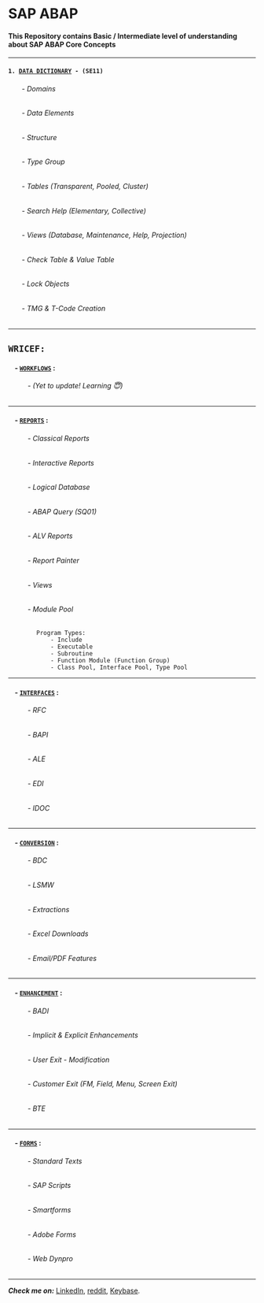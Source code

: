 # SAP ABAP

#### This Repository contains Basic / Intermediate level of understanding about SAP ABAP Core Concepts

---

#### `1. `[`DATA DICTIONARY`](https://github.com/Shanmuga-raj/SAP-ABAP/blob/master/1.%20Basics%20of%20SAP/02.%20Data%20Dictionary.txt)` - (SE11)`
###### &nbsp;&nbsp;&nbsp;&nbsp;&nbsp;&nbsp; - Domains
###### &nbsp;&nbsp;&nbsp;&nbsp;&nbsp;&nbsp; - Data Elements
###### &nbsp;&nbsp;&nbsp;&nbsp;&nbsp;&nbsp; - Structure
###### &nbsp;&nbsp;&nbsp;&nbsp;&nbsp;&nbsp; - Type Group
###### &nbsp;&nbsp;&nbsp;&nbsp;&nbsp;&nbsp; - Tables (Transparent, Pooled, Cluster)
###### &nbsp;&nbsp;&nbsp;&nbsp;&nbsp;&nbsp; - Search Help (Elementary, Collective)
###### &nbsp;&nbsp;&nbsp;&nbsp;&nbsp;&nbsp; - Views (Database, Maintenance, Help, Projection)
###### &nbsp;&nbsp;&nbsp;&nbsp;&nbsp;&nbsp; - Check Table & Value Table
###### &nbsp;&nbsp;&nbsp;&nbsp;&nbsp;&nbsp; - Lock Objects
###### &nbsp;&nbsp;&nbsp;&nbsp;&nbsp;&nbsp; - TMG & T-Code Creation

---

## `WRICEF:`
    
#### &nbsp;&nbsp;&nbsp; - [`WORKFLOWS`](https://github.com/Shanmuga-raj/SAP-ABAP/blob/master/WRICEF/WorkFlow.txt) :
###### &nbsp;&nbsp;&nbsp;&nbsp;&nbsp;&nbsp;&nbsp;&nbsp;&nbsp; - (Yet to update! Learning 😇)

---

#### &nbsp;&nbsp;&nbsp; - [`REPORTS`](https://github.com/Shanmuga-raj/SAP-ABAP/blob/master/WRICEF/Reports.txt) :
###### &nbsp;&nbsp;&nbsp;&nbsp;&nbsp;&nbsp;&nbsp;&nbsp;&nbsp; - Classical Reports
###### &nbsp;&nbsp;&nbsp;&nbsp;&nbsp;&nbsp;&nbsp;&nbsp;&nbsp; - Interactive Reports 
###### &nbsp;&nbsp;&nbsp;&nbsp;&nbsp;&nbsp;&nbsp;&nbsp;&nbsp; - Logical Database
###### &nbsp;&nbsp;&nbsp;&nbsp;&nbsp;&nbsp;&nbsp;&nbsp;&nbsp; - ABAP Query (SQ01)
###### &nbsp;&nbsp;&nbsp;&nbsp;&nbsp;&nbsp;&nbsp;&nbsp;&nbsp; - ALV Reports
###### &nbsp;&nbsp;&nbsp;&nbsp;&nbsp;&nbsp;&nbsp;&nbsp;&nbsp; - Report Painter
###### &nbsp;&nbsp;&nbsp;&nbsp;&nbsp;&nbsp;&nbsp;&nbsp;&nbsp; - Views
###### &nbsp;&nbsp;&nbsp;&nbsp;&nbsp;&nbsp;&nbsp;&nbsp;&nbsp; - Module Pool

```
        Program Types:
            - Include
            - Executable
            - Subroutine
            - Function Module (Function Group)
            - Class Pool, Interface Pool, Type Pool
```

---

#### &nbsp;&nbsp;&nbsp; - [`INTERFACES`](https://github.com/Shanmuga-raj/SAP-ABAP/blob/master/WRICEF/Interfaces.txt) :
###### &nbsp;&nbsp;&nbsp;&nbsp;&nbsp;&nbsp;&nbsp;&nbsp;&nbsp; - RFC
###### &nbsp;&nbsp;&nbsp;&nbsp;&nbsp;&nbsp;&nbsp;&nbsp;&nbsp; - BAPI
###### &nbsp;&nbsp;&nbsp;&nbsp;&nbsp;&nbsp;&nbsp;&nbsp;&nbsp; - ALE
###### &nbsp;&nbsp;&nbsp;&nbsp;&nbsp;&nbsp;&nbsp;&nbsp;&nbsp; - EDI
###### &nbsp;&nbsp;&nbsp;&nbsp;&nbsp;&nbsp;&nbsp;&nbsp;&nbsp; - IDOC

---

#### &nbsp;&nbsp;&nbsp; - [`CONVERSION`](https://github.com/Shanmuga-raj/SAP-ABAP/blob/master/WRICEF/Conversions.txt) :
###### &nbsp;&nbsp;&nbsp;&nbsp;&nbsp;&nbsp;&nbsp;&nbsp;&nbsp; - BDC
###### &nbsp;&nbsp;&nbsp;&nbsp;&nbsp;&nbsp;&nbsp;&nbsp;&nbsp; - LSMW
###### &nbsp;&nbsp;&nbsp;&nbsp;&nbsp;&nbsp;&nbsp;&nbsp;&nbsp; - Extractions
###### &nbsp;&nbsp;&nbsp;&nbsp;&nbsp;&nbsp;&nbsp;&nbsp;&nbsp; - Excel Downloads
###### &nbsp;&nbsp;&nbsp;&nbsp;&nbsp;&nbsp;&nbsp;&nbsp;&nbsp; - Email/PDF Features

---

#### &nbsp;&nbsp;&nbsp; - [`ENHANCEMENT`](https://github.com/Shanmuga-raj/SAP-ABAP/blob/master/WRICEF/Enhancement.txt) :
###### &nbsp;&nbsp;&nbsp;&nbsp;&nbsp;&nbsp;&nbsp;&nbsp;&nbsp; - BADI
###### &nbsp;&nbsp;&nbsp;&nbsp;&nbsp;&nbsp;&nbsp;&nbsp;&nbsp; - Implicit & Explicit Enhancements
###### &nbsp;&nbsp;&nbsp;&nbsp;&nbsp;&nbsp;&nbsp;&nbsp;&nbsp; - User Exit - Modification
###### &nbsp;&nbsp;&nbsp;&nbsp;&nbsp;&nbsp;&nbsp;&nbsp;&nbsp; - Customer Exit (FM, Field, Menu, Screen Exit)
###### &nbsp;&nbsp;&nbsp;&nbsp;&nbsp;&nbsp;&nbsp;&nbsp;&nbsp; - BTE

---

#### &nbsp;&nbsp;&nbsp; - [`FORMS`](https://github.com/Shanmuga-raj/SAP-ABAP/blob/master/WRICEF/Forms.txt) :
###### &nbsp;&nbsp;&nbsp;&nbsp;&nbsp;&nbsp;&nbsp;&nbsp;&nbsp; - Standard Texts
###### &nbsp;&nbsp;&nbsp;&nbsp;&nbsp;&nbsp;&nbsp;&nbsp;&nbsp; - SAP Scripts
###### &nbsp;&nbsp;&nbsp;&nbsp;&nbsp;&nbsp;&nbsp;&nbsp;&nbsp; - Smartforms
###### &nbsp;&nbsp;&nbsp;&nbsp;&nbsp;&nbsp;&nbsp;&nbsp;&nbsp; - Adobe Forms
###### &nbsp;&nbsp;&nbsp;&nbsp;&nbsp;&nbsp;&nbsp;&nbsp;&nbsp; - Web Dynpro

---

***Check me on:*** [LinkedIn](https://www.linkedin.com/in/its-shanmugaraj/), [reddit](https://www.reddit.com/user/Shanmuga-raj), [Keybase](https://keybase.io/shanmugaraj).